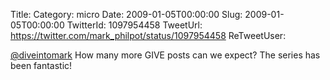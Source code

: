 Title: 
Category: micro
Date: 2009-01-05T00:00:00
Slug: 2009-01-05T00:00:00
TwitterId: 1097954458
TweetUrl: https://twitter.com/mark_philpot/status/1097954458
ReTweetUser: 

[@diveintomark](https://twitter.com/diveintomark)  How many more GIVE posts can we expect?  The series has been fantastic!